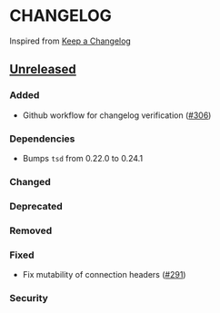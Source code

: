 # CHANGELOG
Inspired from [Keep a Changelog](https://keepachangelog.com/en/1.0.0/)

## [Unreleased]
### Added
- Github workflow for changelog verification ([#306](https://github.com/opensearch-project/opensearch-js/pull/306))
### Dependencies
- Bumps `tsd` from 0.22.0 to 0.24.1

### Changed

### Deprecated

### Removed

### Fixed
- Fix mutability of connection headers ([#291](https://github.com/opensearch-project/opensearch-js/issues/291))

### Security


[Unreleased]: https://github.com/opensearch-project/opensearch-js/compare/2.0...HEAD